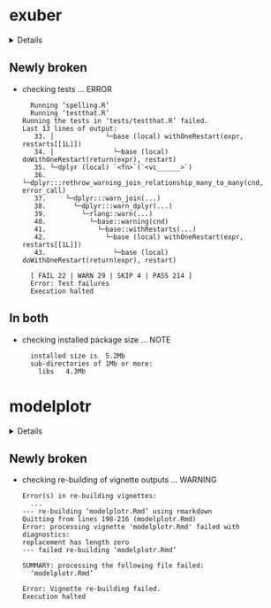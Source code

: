 # exuber

<details>

* Version: 1.0.1
* GitHub: https://github.com/kvasilopoulos/exuber
* Source code: https://github.com/cran/exuber
* Date/Publication: 2023-02-12 21:42:06 UTC
* Number of recursive dependencies: 100

Run `revdepcheck::cloud_details(, "exuber")` for more info

</details>

## Newly broken

*   checking tests ... ERROR
    ```
      Running ‘spelling.R’
      Running ‘testthat.R’
    Running the tests in ‘tests/testthat.R’ failed.
    Last 13 lines of output:
       33. │             └─base (local) withOneRestart(expr, restarts[[1L]])
       34. │               └─base (local) doWithOneRestart(return(expr), restart)
       35. └─dplyr (local) `<fn>`(`<vc______>`)
       36.   └─dplyr:::rethrow_warning_join_relationship_many_to_many(cnd, error_call)
       37.     └─dplyr:::warn_join(...)
       38.       └─dplyr:::warn_dplyr(...)
       39.         └─rlang::warn(...)
       40.           └─base::warning(cnd)
       41.             └─base::withRestarts(...)
       42.               └─base (local) withOneRestart(expr, restarts[[1L]])
       43.                 └─base (local) doWithOneRestart(return(expr), restart)
      
      [ FAIL 22 | WARN 29 | SKIP 4 | PASS 214 ]
      Error: Test failures
      Execution halted
    ```

## In both

*   checking installed package size ... NOTE
    ```
      installed size is  5.2Mb
      sub-directories of 1Mb or more:
        libs   4.3Mb
    ```

# modelplotr

<details>

* Version: 1.1.0
* GitHub: https://github.com/jurrr/modelplotr
* Source code: https://github.com/cran/modelplotr
* Date/Publication: 2020-10-13 04:20:05 UTC
* Number of recursive dependencies: 150

Run `revdepcheck::cloud_details(, "modelplotr")` for more info

</details>

## Newly broken

*   checking re-building of vignette outputs ... WARNING
    ```
    Error(s) in re-building vignettes:
      ...
    --- re-building ‘modelplotr.Rmd’ using rmarkdown
    Quitting from lines 198-216 (modelplotr.Rmd) 
    Error: processing vignette 'modelplotr.Rmd' failed with diagnostics:
    replacement has length zero
    --- failed re-building ‘modelplotr.Rmd’
    
    SUMMARY: processing the following file failed:
      ‘modelplotr.Rmd’
    
    Error: Vignette re-building failed.
    Execution halted
    ```

